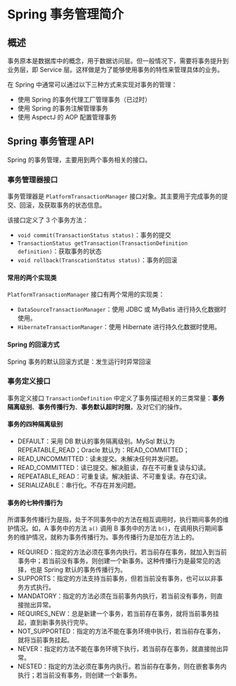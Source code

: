 # Spring 事务管理简介

## 概述

事务原本是数据库中的概念，用于数据访问层。但一般情况下，需要将事务提升到业务层，即 Service 层。这样做是为了能够使用事务的特性来管理具体的业务。

在 Spring 中通常可以通过以下三种方式来实现对事务的管理：

- 使用 Spring 的事务代理工厂管理事务（已过时）
- 使用 Spring 的事务注解管理事务
- 使用 AspectJ 的 AOP 配置管理事务

## Spring 事务管理 API

Spring 的事务管理，主要用到两个事务相关的接口。

### 事务管理器接口

事务管理器是 `PlatformTransactionManager` 接口对象。其主要用于完成事务的提交、回滚，及获取事务的状态信息。

该接口定义了 3 个事务方法：

- `void commit(TransactionStatus status)`：事务的提交
- `TransactionStatus getTransaction(TransactionDefinition definition)`：获取事务的状态
- `void rollback(TranscationStatus status)`：事务的回滚

#### 常用的两个实现类

`PlatformTransactionManager` 接口有两个常用的实现类：

- `DataSourceTransactionManager`：使用 JDBC 或 MyBatis 进行持久化数据时使用。
- `HibernateTransactionManager`：使用 Hibernate 进行持久化数据时使用。

#### Spring 的回滚方式

Spring 事务的默认回滚方式是：发生运行时异常回滚

### 事务定义接口

事务定义接口 `TransactionDefinition` 中定义了事务描述相关的三类常量：**事务隔离级别**、**事务传播行为**、**事务默认超时时限**，及对它们的操作。

#### 事务的四种隔离级别

- DEFAULT：采用 DB 默认的事务隔离级别。MySql 默认为 REPEATABLE_READ；Oracle 默认为：READ_COMMITTED；
- READ_UNCOMMITTED：读未提交。未解决任何并发问题。
- READ_COMMITTED：读已提交。解决脏读，存在不可重复读与幻读。
- REPEATABLE_READ：可重复读。解决脏读、不可重复读。存在幻读。
- SERIALIZABLE：串行化。不存在并发问题。

#### 事务的七种传播行为

所谓事务传播行为是指，处于不同事务中的方法在相互调用时，执行期间事务的维护情况。如，A 事务中的方法 `a()` 调用 B 事务中的方法 `b()`，在调用执行期间事务的维护情况，就称为事务传播行为。事务传播行为是加在方法上的。

- REQUIRED：指定的方法必须在事务内执行。若当前存在事务，就加入到当前事务中；若当前没有事务，则创建一个新事务。这种传播行为是最常见的选择，也是 Spring 默认的事务传播行为。
- SUPPORTS：指定的方法支持当前事务，但若当前没有事务，也可以以非事务方式执行。
- MANDATORY：指定的方法必须在当前事务内执行，若当前没有事务，则直接抛出异常。
- REQUIRES_NEW：总是新建一个事务，若当前存在事务，就将当前事务挂起，直到新事务执行完毕。
- NOT_SUPPORTED：指定的方法不能在事务环境中执行，若当前存在事务，就将当前事务挂起。
- NEVER：指定的方法不能在事务环境下执行，若当前存在事务，就直接抛出异常。
- NESTED：指定的方法必须在事务内执行。若当前存在事务，则在嵌套事务内执行；若当前没有事务，则创建一个新事务。